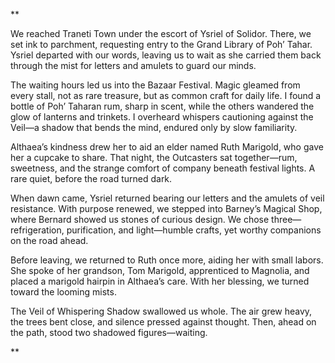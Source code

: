 **

We reached Traneti Town under the escort of Ysriel of Solidor. There, we set ink to parchment, requesting entry to the Grand Library of Poh’ Tahar. Ysriel departed with our words, leaving us to wait as she carried them back through the mist for letters and amulets to guard our minds.

The waiting hours led us into the Bazaar Festival. Magic gleamed from every stall, not as rare treasure, but as common craft for daily life. I found a bottle of Poh’ Taharan rum, sharp in scent, while the others wandered the glow of lanterns and trinkets. I overheard whispers cautioning against the Veil—a shadow that bends the mind, endured only by slow familiarity.

Althaea’s kindness drew her to aid an elder named Ruth Marigold, who gave her a cupcake to share. That night, the Outcasters sat together—rum, sweetness, and the strange comfort of company beneath festival lights. A rare quiet, before the road turned dark.

When dawn came, Ysriel returned bearing our letters and the amulets of veil resistance. With purpose renewed, we stepped into Barney’s Magical Shop, where Bernard showed us stones of curious design. We chose three—refrigeration, purification, and light—humble crafts, yet worthy companions on the road ahead.

Before leaving, we returned to Ruth once more, aiding her with small labors. She spoke of her grandson, Tom Marigold, apprenticed to Magnolia, and placed a marigold hairpin in Althaea’s care. With her blessing, we turned toward the looming mists.

The Veil of Whispering Shadow swallowed us whole. The air grew heavy, the trees bent close, and silence pressed against thought. Then, ahead on the path, stood two shadowed figures—waiting.

**